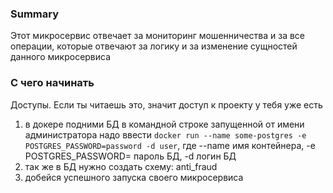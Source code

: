 ### Summary

Этот микросервис отвечает за мониторинг мошенничества и за все операции, которые отвечают за логику и за изменение
сущностей данного микросервиса

### С чего начинать

Доступы. Если ты читаешь это, значит доступ к проекту у тебя уже есть
<ol>
<li>в докере подними БД в командной строке запущенной от имени администратора надо ввести <code>docker run --name some-postgres -e POSTGRES_PASSWORD=password -d user</code>, где --name имя контейнера, -e POSTGRES_PASSWORD= пароль БД, -d логин БД</li>
<li>так же в БД нужно создать схему: anti_fraud</li>
<li>добейся успешного запуска своего микросервиса</li>
</ol>

